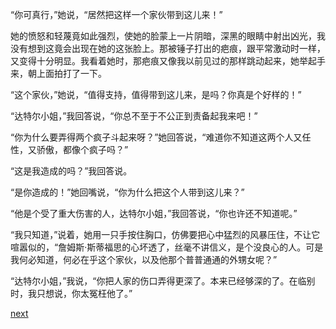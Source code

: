 
“你可真行，”她说，“居然把这样一个家伙带到这儿来！”

她的愤怒和轻蔑竟如此强烈，使她的脸蒙上一片阴暗，深黑的眼睛中射出凶光，我没有想到这竟会出现在她的这张脸上。那被锤子打出的疤痕，跟平常激动时一样，又变得十分明显。我看着她时，那疤痕又像我以前见过的那样跳动起来，她举起手来，朝上面拍打了一下。

“这个家伙，”她说，“值得支持，值得带到这儿来，是吗？你真是个好样的！”

“达特尔小姐，”我回答说，“你总不至于不公正到责备起我来吧！”

“你为什么要弄得两个疯子斗起来呀？”她回答说，“难道你不知道这两个人又任性，又骄傲，都像个疯子吗？”

“这是我造成的吗？”我回答说。

“是你造成的！”她回嘴说，“你为什么把这个人带到这儿来？”

“他是个受了重大伤害的人，达特尔小姐，”我回答说，“你也许还不知道呢。”

“我只知道，”说着，她用一只手按住胸口，仿佛要把心中猛烈的风暴压住，不让它喧嚣似的，“詹姆斯·斯蒂福思的心坏透了，丝毫不讲信义，是个没良心的人。可是我何必知道，何必在乎这个家伙，以及他那个普普通通的外甥女呢？”

“达特尔小姐，”我说，“你把人家的伤口弄得更深了。本来已经够深的了。在临别时，我只想说，你太冤枉他了。”

[next](page420)